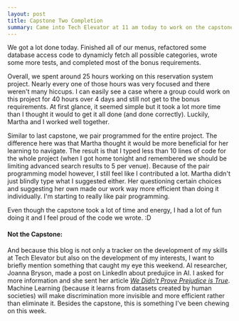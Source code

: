 ```yaml
---
layout: post
title: Capstone Two Completion
summary: Came into Tech Elevator at 11 am today to work on the capstone project. Stayed until 10:30 pm finishing up bonus requirements. Left feeling good about what we have accomplished. 
---
```


We got a lot done today. Finished all of our menus, refactored some database access code to dynamicly fetch all possible categories, wrote some more tests, and completed most of the bonus requirements. 

Overall, we spent around 25 hours working on this reservation system project. Nearly every one of those hours was very focused and there weren't many hiccups. I can easily see a case where a group could work on this project for 40 hours over 4 days and still not get to the bonus requirements. At first glance, it seemed simple but it took a lot more time than I thought it would to get it all done (and done correctly). Luckily, Martha and I worked well together.

Similar to last capstone, we pair programmed for the entire project. The difference here was that Martha thought it would be more beneficial for her learning to navigate. The result is that I typed less than 10 lines of code for the whole project (when I got home tonight and remembered we should be limiting advanced search results to 5 per venue). Because of the pair programming model however, I still feel like I contributed a lot. Martha didn't just blindly type what I suggested either. Her questioning certain choices and suggesting her own made our work way more efficient than doing it individually. I'm starting to really like pair programming. 

Even though the capstone took a lot of time and energy, I had a lot of fun doing it and I feel proud of the code we wrote. :D

#### Not the Capstone:
And because this blog is not only a tracker on the development of my skills at Tech Elevator but also on the development of my interests, I want to briefly mention something that caught my eye this weekend. AI researcher, Joanna Bryson, made a post on LinkedIn about predujice in AI. I asked for more information and she sent her article *[We Didn't Prove Prejudice is True](https://joanna-bryson.blogspot.com/2017/04/we-didnt-prove-prejudice-is-true-role.html)*. Machine Learning (because it learns from datasets created by human societies) will make discrimination more invisible and more efficient rather than eliminate it. Besides the capstone, this is something I've been chewing on this week.

